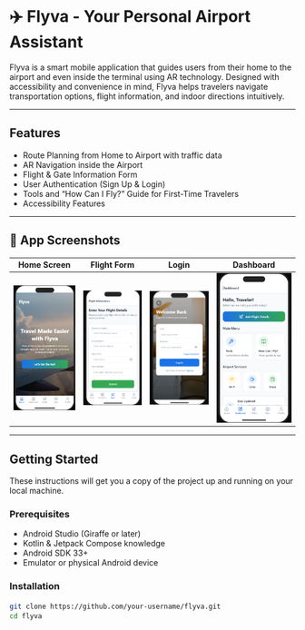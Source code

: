 # ✈️ Flyva - Your Personal Airport Assistant

Flyva is a smart mobile application that guides users from their home to the airport and even inside the terminal using AR technology. Designed with accessibility and convenience in mind, Flyva helps travelers navigate transportation options, flight information, and indoor directions intuitively.

---

##  Features

-  Route Planning from Home to Airport with traffic data
-  AR Navigation inside the Airport
-  Flight & Gate Information Form
-  User Authentication (Sign Up & Login)
-  Tools and “How Can I Fly?” Guide for First-Time Travelers
-  Accessibility Features

---

## 🎨 App Screenshots

| Home Screen | Flight Form | Login | Dashboard                             |
|-------------|-------------|-------|---------------------------------------|
| ![Home](assets/screens/home_screen.png) | ![Form](assets/screens/flight_form.png) | ![Login](assets/screens/login_screen.png) | ![Dashboard](assets/screens/dashboard_screen.png) |



---

##  Getting Started

These instructions will get you a copy of the project up and running on your local machine.

### Prerequisites

- Android Studio (Giraffe or later)
- Kotlin & Jetpack Compose knowledge
- Android SDK 33+
- Emulator or physical Android device

### Installation

```bash
git clone https://github.com/your-username/flyva.git
cd flyva
